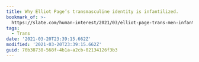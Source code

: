 ```yaml
---
title: Why Elliot Page’s transmasculine identity is infantilized.
bookmark_of: >-
  https://slate.com/human-interest/2021/03/elliot-page-trans-men-infantilization.html
tags:
  - Trans
date: '2021-03-20T23:39:15.662Z'
modified: '2021-03-20T23:39:15.662Z'
guid: 70b38738-568f-4b1a-a2cb-02134126f3b3
---
```

 
